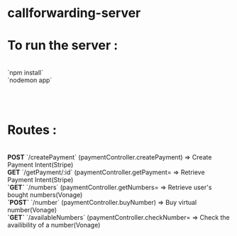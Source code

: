 # callforwarding-server

<h1>To run the server :</h1>
<br>
`npm install` <br>
`nodemon app`

<br><br>


<h1>Routes :</h1>
<br>
<b>POST</b>  `/createPayment`  (paymentController.createPayment) => Create Payment Intent(Stripe)<br>
 <b>GET</b>  `/getPayment/:id`  (paymentController.getPayment= => Retrieve Payment Intent(Stripe)<br>
  <b>`GET`</b>  `/numbers`  (paymentController.getNumbers= => Retrieve user's bought numbers(Vonage)<br>
<b>`POST`</b> `/number`  (paymentController.buyNumber) => Buy virtual number(Vonage)<br>
  <b>`GET`</b>  `/availableNumbers`  (paymentController.checkNumber= => Check the availibility of a number(Vonage)
